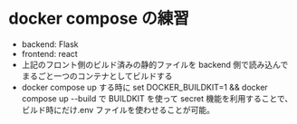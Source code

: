 # docker compose の練習

- backend: Flask
- frontend: react
- 上記のフロント側のビルド済みの静的ファイルを backend 側で読み込んでまるごと一つのコンテナとしてビルドする
- docker compose up する時に set DOCKER_BUILDKIT=1 && docker compose up --build で BUILDKIT を使って secret 機能を利用することで、ビルド時にだけ.env ファイルを使わせることが可能。
